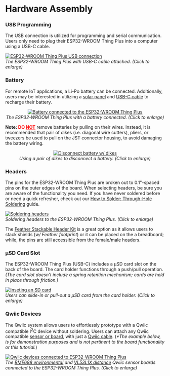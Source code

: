 # Hardware Assembly

### USB Programming
The USB connection is utilized for programming and serial communication. Users only need to plug their ESP32-WROOM Thing Plus into a computer using a USB-C cable.

[![ESP32-WROOM Thing Plus USB connection](https://cdn.sparkfun.com/r/400-400/assets/learn_tutorials/2/3/5/3/assembly_usb.jpg)](https://cdn.sparkfun.com/assets/learn_tutorials/2/3/5/3/assembly_usb.jpg)<br>
*The ESP32-WROOM Thing Plus with USB-C cable attached. (Click to enlarge)*


### Battery
For remote IoT applications, a Li-Po battery can be connected. Additionally, users may be interested in utilizing a [solar panel](https://www.sparkfun.com/products/16835) and [USB-C cable](https://www.sparkfun.com/products/14743) to recharge their battery.

<div class="row">
    <div class="col-md-6">
    <center>
        <a href="https://cdn.sparkfun.com/assets/learn_tutorials/2/3/5/3/assembly_batt.jpg"><img alt="Battery connected to the ESP32-WROOM Thing Plus" src="https://cdn.sparkfun.com/r/350-350/assets/learn_tutorials/2/3/5/3/assembly_batt.jpg"></a>
        <br>
        <i>The ESP32-WROOM Thing Plus with a battery connected. (Click to enlarge)</i>
    </center>
    </div>
    <div class="col-md-3">
        <!-- product_big(16835) -->
    </div>
    <div class="col-md-3">
        <!-- product_big(14743) -->
    </div>
</div>

<div class="alert alert-info"><p><b>Note: <span style="color:red">DO <u>NOT</u></span></b> remove batteries by pulling on their wires. Instead, it is recommended that pair of dikes (i.e. diagonal wire cutters), pliers, or tweezers be used to pull on the JST connector housing, to avoid damaging the battery wiring.</p>

<p><center>
<a href="https://cdn.sparkfun.com/assets/learn_tutorials/2/3/5/3/assembly_batt_removal.jpg"><img alt="Disconnect battery w/ dikes" src="https://cdn.sparkfun.com/r/400-400/assets/learn_tutorials/2/3/5/3/assembly_batt_removal.jpg"></a>
<br>
<i>Using a pair of dikes to disconnect a battery. (Click to enlarge)</i>
</center></p>
</div>


### Headers
The pins for the ESP32-WROOM Thing Plus are broken out to 0.1"-spaced pins on the outer edges of the board. When selecting headers, be sure you are aware of the functionality you need. If you have never soldered before or need a quick refresher, check out our [How to Solder: Through-Hole Soldering](https://learn.sparkfun.com/tutorials/how-to-solder-through-hole-soldering) guide.

[![Soldering headers](https://cdn.sparkfun.com/r/400-400/assets/learn_tutorials/2/3/5/3/assembly_headers.jpg)](https://cdn.sparkfun.com/assets/learn_tutorials/2/3/5/3/assembly_headers.jpg)<br>
*Soldering headers to the ESP32-WROOM Thing Plus. (Click to enlarge)*

The [Feather Stackable Header Kit](https://www.sparkfun.com/products/15187) is a great option as it allows users to stack shields (*w/ Feather footprint*) or it can be placed on the a breadboard; while, the pins are still accessible from the female/male headers.


### &micro;SD Card Slot
The ESP32-WROOM Thing Plus (USB-C) includes a &micro;SD card slot on the back of the board. The card holder functions through a push/pull operation. *(The card slot doesn&apos;t include a spring retention mechanism; cards are held in place through friction.)*

[![Inseting an SD card](https://cdn.sparkfun.com/r/400-400/assets/learn_tutorials/2/3/5/3/assembly_sd_card.jpg)](https://cdn.sparkfun.com/assets/learn_tutorials/2/3/5/3/assembly_sd_card.jpg)<br>
*Users can slide-in or pull-out a &micro;SD card from the card holder. (Click to enlarge)*


### Qwiic Devices
The Qwiic system allows users to effortlessly prototype with a Qwiic compatible I<sup>2</sup>C device without soldering. Users can attach any Qwiic compatible [sensor or board](https://www.sparkfun.com/qwiic#sensors), with just a [Qwiic cable](https://www.sparkfun.com/products/15081). (*\*The example below, is for demonstration purposes and is not pertinent to the board functionality or this tutorial.*)

[![Qwiic devices connected to ESP32-WROOM Thing Plus](https://cdn.sparkfun.com/r/400-400/assets/learn_tutorials/2/3/5/3/assembly_qwiic.jpg)](https://cdn.sparkfun.com/assets/learn_tutorials/2/3/5/3/assembly_qwiic.jpg)<br>
*The [BME688 environmental](https://www.sparkfun.com/products/19096) and [VL53L1X distance](https://www.sparkfun.com/products/14722) Qwiic sensor boards connected to the ESP32-WROOM Thing Plus. (Click to enlarge)*
